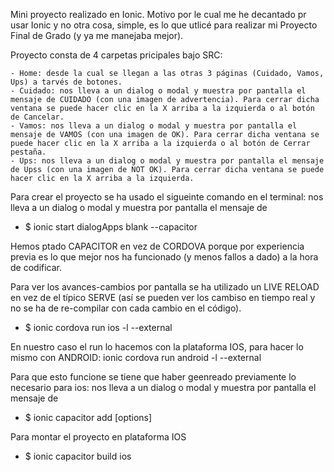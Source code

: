 Mini proyecto realizado en Ionic.
Motivo por le cual me he decantado pr usar Ionic y no otra cosa, simple, es lo que utlicé para realizar mi Proyecto Final de Grado (y ya me manejaba mejor).

Proyecto consta de 4 carpetas pricipales bajo SRC:

    - Home: desde la cual se llegan a las otras 3 páginas (Cuidado, Vamos, Ups) a tarvés de botones.
    - Cuidado: nos lleva a un dialog o modal y muestra por pantalla el mensaje de CUIDADO (con una imagen de advertencia). Para cerrar dicha ventana se puede hacer clic en la X arriba a la izquierda o al botón de Cancelar.
    - Vamos: nos lleva a un dialog o modal y muestra por pantalla el mensaje de VAMOS (con una imagen de OK). Para cerrar dicha ventana se puede hacer clic en la X arriba a la izquierda o al botón de Cerrar pestaña.
    - Ups: nos lleva a un dialog o modal y muestra por pantalla el mensaje de Upss (con una imagen de NOT OK). Para cerrar dicha ventana se puede hacer clic en la X arriba a la izquierda.

Para crear el proyecto se ha usado el sigueinte comando en el terminal: nos lleva a un dialog o modal y muestra por pantalla el mensaje de

- $ ionic start dialogApps blank --capacitor

Hemos ptado CAPACITOR en vez de CORDOVA porque por experiencia previa es lo que mejor nos ha funcionado (y menos fallos a dado) a la hora de codificar.

Para ver los avances-cambios por pantalla se ha utilizado un LIVE RELOAD en vez de el típico SERVE (así se pueden ver los cambiso en tiempo real y no se ha de re-compilar con cada cambio en el código).

- $ ionic cordova run ios -l --external

En nuestro caso el run lo hacemos con la plataforma IOS, para hacer lo mismo con ANDROID: ionic cordova run android -l --external

Para que esto funcione se tiene que haber geenreado previamente lo necesario para ios: nos lleva a un dialog o modal y muestra por pantalla el mensaje de

- $ ionic capacitor add <platform> [options]

Para montar el proyecto en plataforma IOS

- $ ionic capacitor build ios
